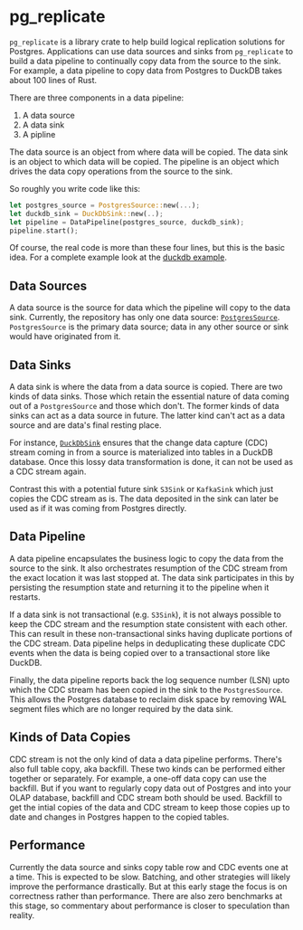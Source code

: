 # pg_replicate

`pg_replicate` is a library crate to help build logical replication solutions for Postgres. Applications can use data sources and sinks from `pg_replicate` to build a data pipeline to continually copy data from the source to the sink. For example, a data pipeline to copy data from Postgres to DuckDB takes about 100 lines of Rust.

There are three components in a data pipeline:

1. A data source
2. A data sink
3. A pipline

The data source is an object from where data will be copied. The data sink is an object to which data will be copied. The pipeline is an object which drives the data copy operations from the source to the sink.

So roughly you write code like this:

```rust
let postgres_source = PostgresSource::new(...);
let duckdb_sink = DuckDbSink::new(..);
let pipeline = DataPipeline(postgres_source, duckdb_sink);
pipeline.start();
```

Of course, the real code is more than these four lines, but this is the basic idea. For a complete example look at the [duckdb example](https://github.com/imor/pg_replicate/blob/main/pg_replicate/examples/duckdb.rs).

## Data Sources

A data source is the source for data which the pipeline will copy to the data sink. Currently, the repository has only one data source: [`PostgresSource`](https://github.com/imor/pg_replicate/blob/main/pg_replicate/src/pipeline/sources/postgres.rs). `PostgresSource` is the primary data source; data in any other source or sink would have originated from it.

## Data Sinks

A data sink is where the data from a data source is copied. There are two kinds of data sinks. Those which retain the essential nature of data coming out of a `PostgresSource` and those which don't. The former kinds of data sinks can act as a data source in future. The latter kind can't act as a data source and are data's final resting place.

For instance, [`DuckDbSink`](https://github.com/imor/pg_replicate/blob/main/pg_replicate/src/pipeline/sinks/duckdb.rs) ensures that the change data capture (CDC) stream coming in from a source is materialized into tables in a DuckDB database. Once this lossy data transformation is done, it can not be used as a CDC stream again.

Contrast this with a potential future sink `S3Sink` or `KafkaSink` which just copies the CDC stream as is. The data deposited in the sink can later be used as if it was coming from Postgres directly.

## Data Pipeline

A data pipeline encapsulates the business logic to copy the data from the source to the sink. It also orchestrates resumption of the CDC stream from the exact location it was last stopped at. The data sink participates in this by persisting the resumption state and returning it to the pipeline when it restarts.

If a data sink is not transactional (e.g. `S3Sink`), it is not always possible to keep the CDC stream and the resumption state consistent with each other. This can result in these non-transactional sinks having duplicate portions of the CDC stream. Data pipeline helps in deduplicating these duplicate CDC events when the data is being copied over to a transactional store like DuckDB.

Finally, the data pipeline reports back the log sequence number (LSN) upto which the CDC stream has been copied in the sink to the `PostgresSource`. This allows the Postgres database to reclaim disk space by removing WAL segment files which are no longer required by the data sink.

## Kinds of Data Copies

CDC stream is not the only kind of data a data pipeline performs. There's also full table copy, aka backfill. These two kinds can be performed either together or separately. For example, a one-off data copy can use the backfill. But if you want to regularly copy data out of Postgres and into your OLAP database, backfill and CDC stream both should be used. Backfill to get the intial copies of the data and CDC stream to keep those copies up to date and changes in Postgres happen to the copied tables.

## Performance

Currently the data source and sinks copy table row and CDC events one at a time. This is expected to be slow. Batching, and other strategies will likely improve the performance drastically. But at this early stage the focus is on correctness rather than performance. There are also zero benchmarks at this stage, so commentary about performance is closer to speculation than reality.